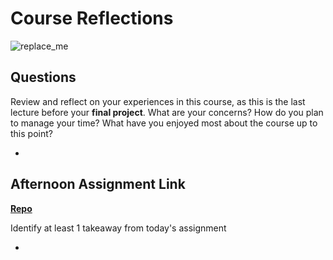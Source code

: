 # Course Reflections

![replace_me](https://codeworks.blob.core.windows.net/public/assets/img/illustrations/placeholder.svg)

## Questions

Review and reflect on your experiences in this course, as this is the last lecture before your **final project**. What are your concerns? How do you plan to manage your time? What have you enjoyed most about the course up to this point?

- 

## Afternoon Assignment Link

**[Repo](https://github.com/doctorgrant99/<ASSIGNMENT_REPO>)**

Identify at least 1 takeaway from today's assignment

- 
